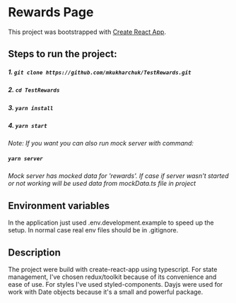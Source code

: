 # Rewards Page

This project was bootstrapped with [Create React App](https://github.com/facebook/create-react-app).

## Steps to run the project:

##### 1. `git clone https://github.com/mkukharchuk/TestRewards.git`
##### 2. `cd TestRewards `
##### 3. `yarn install`
##### 4. `yarn start`

*Note: If you want you can also run mock server with command:*

##### `yarn server`

*Mock server has mocked data for 'rewards'. If case if server wasn't started or not working will be used data from mockData.ts file in project*

## Environment variables

In the application just used .env.development.example to speed up the setup.
In normal case real env files should be in .gitignore.

## Description

The project were build with create-react-app using typescript. For state management, I've chosen redux/toolkit because of its convenience and ease of use. For styles I've used styled-components. Dayjs were used for work with Date objects because it's a small and powerful package.

